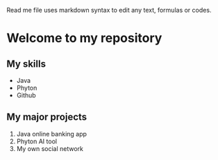 Read me file uses markdown syntax to edit any text, formulas or codes.

# Welcome to my repository

## My skills
- Java
- Phyton
- Github

## My major projects
1. Java online banking app
2. Phyton AI tool
3. My own social network

